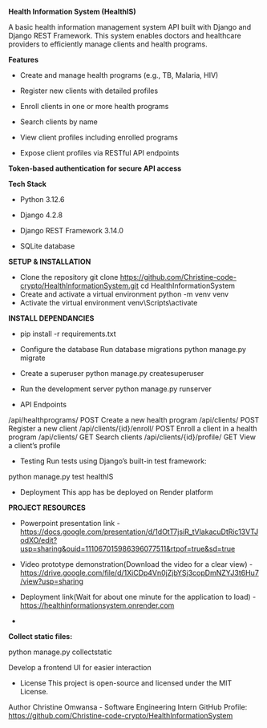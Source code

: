 **Health Information System (HealthIS)**

A basic health information management system API built with Django and Django REST Framework. This system enables doctors and healthcare providers to efficiently manage clients and health programs.

**Features**

- Create and manage health programs (e.g., TB, Malaria, HIV)

- Register new clients with detailed profiles

- Enroll clients in one or more health programs

- Search clients by name

- View client profiles including enrolled programs

- Expose client profiles via RESTful API endpoints

**Token-based authentication for secure API access**

**Tech Stack**
- Python 3.12.6

- Django 4.2.8

- Django REST Framework 3.14.0

- SQLite database

**SETUP & INSTALLATION**

- Clone the repository
git clone https://github.com/Christine-code-crypto/HealthInformationSystem.git
cd HealthInformationSystem
- Create and activate a virtual environment
python -m venv venv
- Activate the virtual environment
venv\Scripts\activate

**INSTALL DEPENDANCIES**

- pip install -r requirements.txt
- Configure the database
Run database migrations
python manage.py migrate

- Create a superuser
python manage.py createsuperuser
- Run the development server
python manage.py runserver

- API Endpoints

/api/healthprograms/	POST	Create a new health program
/api/clients/	POST	Register a new client
/api/clients/{id}/enroll/	POST	Enroll a client in a health program
/api/clients/	GET	Search clients
/api/clients/{id}/profile/	GET	View a client’s profile

- Testing
Run tests using Django’s built-in test framework:

python manage.py test healthIS

- Deployment
This app has be deployed on Render platform

**PROJECT RESOURCES**
- Powerpoint presentation link - https://docs.google.com/presentation/d/1dOtT7jsiR_tVlakacuDtRic13VTJodXO/edit?usp=sharing&ouid=111067015986396077511&rtpof=true&sd=true
- Video prototype demonstration(Download the video for a clear view) - https://drive.google.com/file/d/1XiCDp4Vn0jZjbYSj3copDmNZYJ3t6Hu7/view?usp=sharing
- Deployment link(Wait for about one minute for the application to load) - https://healthinformationsystem.onrender.com

-
**Collect static files:**

python manage.py collectstatic


Develop a frontend UI for easier interaction

- License
This project is open-source and licensed under the MIT License.

Author
Christine Omwansa - Software Engineering Intern
GitHub Profile: https://github.com/Christine-code-crypto/HealthInformationSystem

